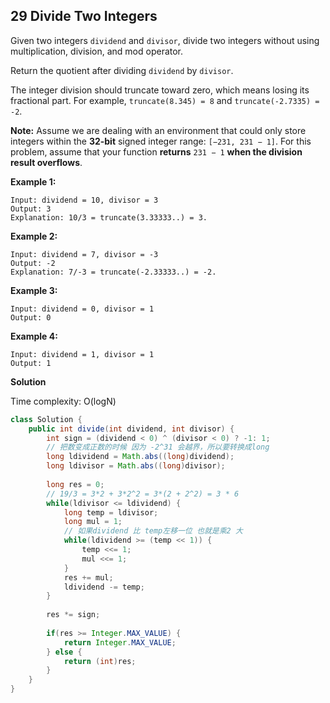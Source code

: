 ## 29 Divide Two Integers

Given two integers `dividend` and `divisor`, divide two integers without using multiplication, division, and mod operator.

Return the quotient after dividing `dividend` by `divisor`.

The integer division should truncate toward zero, which means losing its fractional part. For example, `truncate(8.345) = 8` and `truncate(-2.7335) = -2`.

**Note:** Assume we are dealing with an environment that could only store integers within the **32-bit** signed integer range: `[−231, 231 − 1]`. For this problem, assume that your function **returns** `231 − 1` **when the division result overflows**. 

**Example 1:**

```
Input: dividend = 10, divisor = 3
Output: 3
Explanation: 10/3 = truncate(3.33333..) = 3.
```

**Example 2:**

```
Input: dividend = 7, divisor = -3
Output: -2
Explanation: 7/-3 = truncate(-2.33333..) = -2.
```

**Example 3:**

```
Input: dividend = 0, divisor = 1
Output: 0
```

**Example 4:**

```
Input: dividend = 1, divisor = 1
Output: 1
```

**Solution**

Time complexity: O(logN)

```java
class Solution {
    public int divide(int dividend, int divisor) {
        int sign = (dividend < 0) ^ (divisor < 0) ? -1: 1;
        // 把数变成正数的时候 因为 -2^31 会越界，所以要转换成long
        long ldividend = Math.abs((long)dividend);
        long ldivisor = Math.abs((long)divisor);
        
        long res = 0;
        // 19/3 = 3*2 + 3*2^2 = 3*(2 + 2^2) = 3 * 6
        while(ldivisor <= ldividend) {
            long temp = ldivisor;
            long mul = 1; 
            // 如果dividend 比 temp左移一位 也就是乘2 大 
            while(ldividend >= (temp << 1)) {
                temp <<= 1;
                mul <<= 1;
            }
            res += mul;
            ldividend -= temp;
        }
        
        res *= sign;
        
        if(res >= Integer.MAX_VALUE) {
            return Integer.MAX_VALUE;
        } else {
            return (int)res;
        }
    }
}
```

